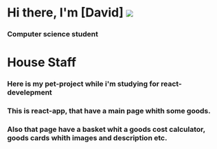 # Hi there, I'm [David] ![](https://github.com/Ze1Dos) 
### Computer science student

# House Staff
### Here is my pet-project while i'm studying for react-develepment

### This is react-app, that have a main page whith some goods.

### Also that page have a basket whit a goods cost calculator, goods cards whith images and description etc.
